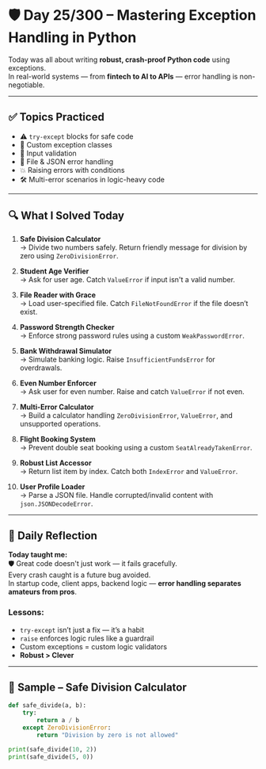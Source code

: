 # 🛡️ Day 25/300 – Mastering Exception Handling in Python

Today was all about writing **robust, crash-proof Python code** using exceptions.  
In real-world systems — from **fintech to AI to APIs** — error handling is non-negotiable.

---

## ✅ Topics Practiced

- ⚠️ `try-except` blocks for safe code  
- 🧠 Custom exception classes  
- 🔄 Input validation  
- 📂 File & JSON error handling  
- 💥 Raising errors with conditions  
- 🛠️ Multi-error scenarios in logic-heavy code  

---

## 🔍 What I Solved Today

1. **Safe Division Calculator**  
   → Divide two numbers safely. Return friendly message for division by zero using `ZeroDivisionError`.

2. **Student Age Verifier**  
   → Ask for user age. Catch `ValueError` if input isn't a valid number.

3. **File Reader with Grace**  
   → Load user-specified file. Catch `FileNotFoundError` if the file doesn’t exist.

4. **Password Strength Checker**  
   → Enforce strong password rules using a custom `WeakPasswordError`.

5. **Bank Withdrawal Simulator**  
   → Simulate banking logic. Raise `InsufficientFundsError` for overdrawals.

6. **Even Number Enforcer**  
   → Ask user for even number. Raise and catch `ValueError` if not even.

7. **Multi-Error Calculator**  
   → Build a calculator handling `ZeroDivisionError`, `ValueError`, and unsupported operations.

8. **Flight Booking System**  
   → Prevent double seat booking using a custom `SeatAlreadyTakenError`.

9. **Robust List Accessor**  
   → Return list item by index. Catch both `IndexError` and `ValueError`.

10. **User Profile Loader**  
    → Parse a JSON file. Handle corrupted/invalid content with `json.JSONDecodeError`.

---

## 💭 Daily Reflection

**Today taught me:**  
🛡️ Great code doesn't just work — it fails gracefully.  
Every crash caught is a future bug avoided.  
In startup code, client apps, backend logic — **error handling separates amateurs from pros**.

### Lessons:
- `try-except` isn’t just a fix — it’s a habit  
- `raise` enforces logic rules like a guardrail  
- Custom exceptions = custom logic validators  
- **Robust > Clever**

---

## 🔧 Sample – Safe Division Calculator

```python
def safe_divide(a, b):
    try:
        return a / b
    except ZeroDivisionError:
        return "Division by zero is not allowed"

print(safe_divide(10, 2))
print(safe_divide(5, 0))
